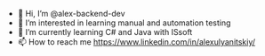- 👋 Hi, I’m @alex-backend-dev 
- 👀 I’m interested in learning manual and automation testing
- 🌱 I’m currently learning C# and Java with ISsoft
- 📫 How to reach me https://www.linkedin.com/in/alexulyanitskiy/
